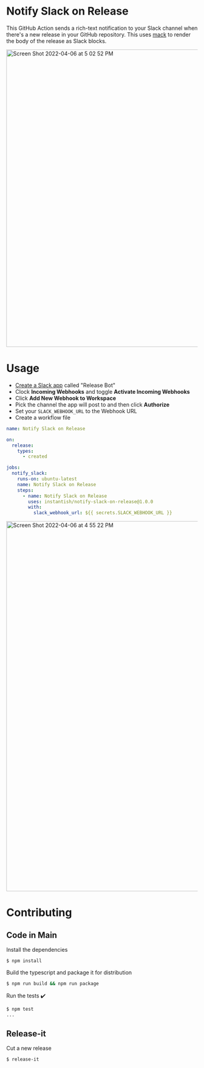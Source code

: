 # Notify Slack on Release

This GitHub Action sends a rich-text notification to your Slack channel when there's a new release in your GitHub repository. This uses [mack](https://github.com/instantish/mack) to render the body of the release as Slack blocks.

<img width="782" alt="Screen Shot 2022-04-06 at 5 02 52 PM" src="https://user-images.githubusercontent.com/1459660/162070477-1cee2181-caec-448a-87b8-fc996c585fdc.png">


# Usage

- [Create a Slack app](https://api.slack.com/apps/new) called "Release Bot"
- Clock **Incoming Webhooks** and toggle **Activate Incoming Webhooks**
- Click **Add New Webhook to Workspace**
- Pick the channel the app will post to and then click **Authorize**
- Set your `SLACK_WEBHOOK_URL` to the Webhook URL
- Create a workflow file

```yaml
name: Notify Slack on Release

on:
  release:
    types:
      - created

jobs:
  notify_slack:
    runs-on: ubuntu-latest
    name: Notify Slack on Release
    steps:
      - name: Notify Slack on Release
        uses: instantish/notify-slack-on-release@1.0.0
        with:
          slack_webhook_url: ${{ secrets.SLACK_WEBHOOK_URL }}
```

<img width="973" alt="Screen Shot 2022-04-06 at 4 55 22 PM" src="https://user-images.githubusercontent.com/1459660/162070525-9fe28500-942a-4158-bd5c-3ebaebb28b0d.png">


# Contributing

## Code in Main

Install the dependencies

```bash
$ npm install
```

Build the typescript and package it for distribution

```bash
$ npm run build && npm run package
```

Run the tests :heavy_check_mark:

```bash
$ npm test
...
```

## Release-it

Cut a new release

```bash
$ release-it
```
